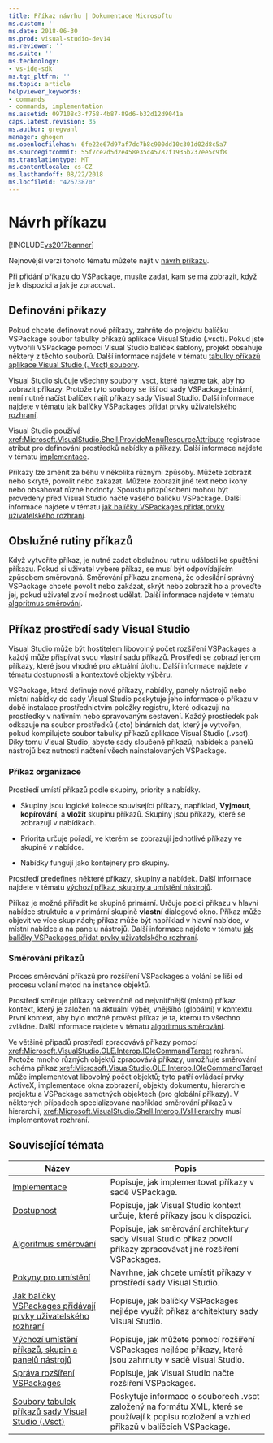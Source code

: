 ```yaml
---
title: Příkaz návrhu | Dokumentace Microsoftu
ms.custom: ''
ms.date: 2018-06-30
ms.prod: visual-studio-dev14
ms.reviewer: ''
ms.suite: ''
ms.technology:
- vs-ide-sdk
ms.tgt_pltfrm: ''
ms.topic: article
helpviewer_keywords:
- commands
- commands, implementation
ms.assetid: 097108c3-f758-4b87-89d6-b32d12d9041a
caps.latest.revision: 35
ms.author: gregvanl
manager: ghogen
ms.openlocfilehash: 6fe22e67d97af7dc7b8c900dd10c301d02d8c5a7
ms.sourcegitcommit: 55f7ce2d5d2e458e35c45787f1935b237ee5c9f8
ms.translationtype: MT
ms.contentlocale: cs-CZ
ms.lasthandoff: 08/22/2018
ms.locfileid: "42673870"
---
```

# <a name="command-design"></a>Návrh příkazu
[!INCLUDE[vs2017banner](../../includes/vs2017banner.md)]

Nejnovější verzi tohoto tématu můžete najít v [návrh příkazu](https://docs.microsoft.com/visualstudio/extensibility/internals/command-design).  
  
Při přidání příkazu do VSPackage, musíte zadat, kam se má zobrazit, když je k dispozici a jak je zpracovat.  
  
## <a name="defining-commands"></a>Definování příkazy  
 Pokud chcete definovat nové příkazy, zahrňte do projektu balíčku VSPackage soubor tabulky příkazů aplikace Visual Studio (.vsct). Pokud jste vytvořili VSPackage pomocí Visual Studio balíček šablony, projekt obsahuje některý z těchto souborů. Další informace najdete v tématu [tabulky příkazů aplikace Visual Studio (. Vsct) soubory](../../extensibility/internals/visual-studio-command-table-dot-vsct-files.md).  
  
 Visual Studio slučuje všechny soubory .vsct, které nalezne tak, aby ho zobrazit příkazy. Protože tyto soubory se liší od sady VSPackage binární, není nutné načíst balíček najít příkazy sady Visual Studio. Další informace najdete v tématu [jak balíčky VSPackages přidat prvky uživatelského rozhraní](../../extensibility/internals/how-vspackages-add-user-interface-elements.md).  
  
 Visual Studio používá <xref:Microsoft.VisualStudio.Shell.ProvideMenuResourceAttribute> registrace atribut pro definování prostředků nabídky a příkazy. Další informace najdete v tématu [implementace](../../extensibility/internals/command-implementation.md).  
  
 Příkazy lze změnit za běhu v několika různými způsoby. Můžete zobrazit nebo skryté, povolit nebo zakázat. Můžete zobrazit jiné text nebo ikony nebo obsahovat různé hodnoty. Spoustu přizpůsobení mohou být provedeny před Visual Studio načte vašeho balíčku VSPackage. Další informace najdete v tématu [jak balíčky VSPackages přidat prvky uživatelského rozhraní](../../extensibility/internals/how-vspackages-add-user-interface-elements.md).  
  
## <a name="command-handlers"></a>Obslužné rutiny příkazů  
 Když vytvoříte příkaz, je nutné zadat obslužnou rutinu události ke spuštění příkazu. Pokud si uživatel vybere příkaz, se musí být odpovídajícím způsobem směrovaná. Směrování příkazu znamená, že odesílání správný VSPackage chcete povolit nebo zakázat, skrýt nebo zobrazit ho a proveďte jej, pokud uživatel zvolí možnost udělat. Další informace najdete v tématu [algoritmus směrování](../../extensibility/internals/command-routing-algorithm.md).  
  
## <a name="the-visual-studio-command-environment"></a>Příkaz prostředí sady Visual Studio  
 Visual Studio může být hostitelem libovolný počet rozšíření VSPackages a každý může přispívat svou vlastní sadu příkazů. Prostředí se zobrazí jenom příkazy, které jsou vhodné pro aktuální úlohu. Další informace najdete v tématu [dostupnosti](../../extensibility/internals/command-availability.md) a [kontextové objekty výběru](../../extensibility/internals/selection-context-objects.md).  
  
 VSPackage, která definuje nové příkazy, nabídky, panely nástrojů nebo místní nabídky do sady Visual Studio poskytuje jeho informace o příkazu v době instalace prostřednictvím položky registru, které odkazují na prostředky v nativním nebo spravovaným sestavení. Každý prostředek pak odkazuje na soubor prostředků (.cto) binárních dat, který je vytvořen, pokud kompilujete soubor tabulky příkazů aplikace Visual Studio (.vsct). Díky tomu Visual Studio, abyste sady sloučené příkazů, nabídek a panelů nástrojů bez nutnosti načtení všech nainstalovaných VSPackage.  
  
### <a name="command-organization"></a>Příkaz organizace  
 Prostředí umístí příkazů podle skupiny, priority a nabídky.  
  
-   Skupiny jsou logické kolekce související příkazy, například, **Vyjmout**, **kopírování**, a **vložit** skupinu příkazů. Skupiny jsou příkazy, které se zobrazují v nabídkách.  
  
-   Priorita určuje pořadí, ve kterém se zobrazují jednotlivé příkazy ve skupině v nabídce.  
  
-   Nabídky fungují jako kontejnery pro skupiny.  
  
 Prostředí predefines některé příkazy, skupiny a nabídek. Další informace najdete v tématu [výchozí příkaz, skupiny a umístění nástrojů](../../extensibility/internals/default-command-group-and-toolbar-placement.md).  
  
 Příkaz je možné přiřadit ke skupině primární. Určuje pozici příkazu v hlavní nabídce struktuře a v primární skupině **vlastní** dialogové okno. Příkaz může objevit ve více skupinách; příkaz může být například v hlavní nabídce, v místní nabídce a na panelu nástrojů. Další informace najdete v tématu [jak balíčky VSPackages přidat prvky uživatelského rozhraní](../../extensibility/internals/how-vspackages-add-user-interface-elements.md).  
  
### <a name="command-routing"></a>Směrování příkazů  
 Proces směrování příkazů pro rozšíření VSPackages a volání se liší od procesu volání metod na instance objektů.  
  
 Prostředí směruje příkazy sekvenčně od nejvnitřnější (místní) příkaz kontext, který je založen na aktuální výběr, vnějšího (globální) v kontextu. První kontext, aby bylo možné provést příkaz je ta, kterou to všechno zvládne. Další informace najdete v tématu [algoritmus směrování](../../extensibility/internals/command-routing-algorithm.md).  
  
 Ve většině případů prostředí zpracovává příkazy pomocí <xref:Microsoft.VisualStudio.OLE.Interop.IOleCommandTarget> rozhraní. Protože mnoho různých objektů zpracovává příkazy, umožňuje směrování schéma příkaz <xref:Microsoft.VisualStudio.OLE.Interop.IOleCommandTarget> může implementovat libovolný počet objektů; tyto patří ovládací prvky ActiveX, implementace okna zobrazení, objekty dokumentu, hierarchie projektu a VSPackage samotných objektech (pro globální příkazy). V některých případech specializované například směrování příkazů v hierarchii, <xref:Microsoft.VisualStudio.Shell.Interop.IVsHierarchy> musí implementovat rozhraní.  
  
## <a name="related-topics"></a>Související témata  
  
|Název|Popis|  
|-----------|-----------------|  
|[Implementace](../../extensibility/internals/command-implementation.md)|Popisuje, jak implementovat příkazy v sadě VSPackage.|  
|[Dostupnost](../../extensibility/internals/command-availability.md)|Popisuje, jak Visual Studio kontext určuje, které příkazy jsou k dispozici.|  
|[Algoritmus směrování](../../extensibility/internals/command-routing-algorithm.md)|Popisuje, jak směrování architektury sady Visual Studio příkaz povolí příkazy zpracovávat jiné rozšíření VSPackages.|  
|[Pokyny pro umístění](../../extensibility/internals/command-placement-guidelines.md)|Navrhne, jak chcete umístit příkazy v prostředí sady Visual Studio.|  
|[Jak balíčky VSPackages přidávají prvky uživatelského rozhraní](../../extensibility/internals/how-vspackages-add-user-interface-elements.md)|Popisuje, jak balíčky VSPackages nejlépe využít příkaz architektury sady Visual Studio.|  
|[Výchozí umístění příkazů, skupin a panelů nástrojů](../../extensibility/internals/default-command-group-and-toolbar-placement.md)|Popisuje, jak můžete pomocí rozšíření VSPackages nejlépe příkazy, které jsou zahrnuty v sadě Visual Studio.|  
|[Správa rozšíření VSPackages](../../extensibility/managing-vspackages.md)|Popisuje, jak Visual Studio načte rozšíření VSPackages.|  
|[Soubory tabulek příkazů sady Visual Studio (.Vsct)](../../extensibility/internals/visual-studio-command-table-dot-vsct-files.md)|Poskytuje informace o souborech .vsct založený na formátu XML, které se používají k popisu rozložení a vzhled příkazů v balíčcích VSPackage.|

